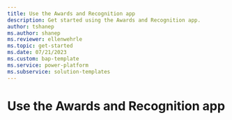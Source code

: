 ```yaml
---
title: Use the Awards and Recognition app
description: Get started using the Awards and Recognition app.
author: tshanep
ms.author: shanep
ms.reviewer: ellenwehrle
ms.topic: get-started
ms.date: 07/21/2023
ms.custom: bap-template
ms.service: power-platform
ms.subservice: solution-templates
---
```


# Use the Awards and Recognition app
